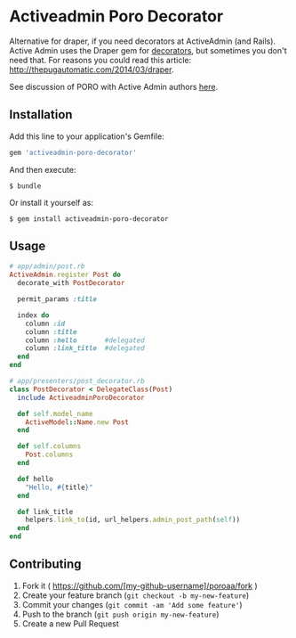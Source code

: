 # Activeadmin Poro Decorator

Alternative for draper, if you need decorators at ActiveAdmin (and Rails).
Active Admin uses the Draper gem for [decorators](http://activeadmin.info/docs/11-decorators.html), but sometimes you don't need that.
For reasons you could read this article: http://thepugautomatic.com/2014/03/draper.

See discussion of PORO with Active Admin authors [here](https://github.com/activeadmin/activeadmin/issues/3600).

## Installation

Add this line to your application's Gemfile:

```ruby
gem 'activeadmin-poro-decorator'
```

And then execute:

    $ bundle

Or install it yourself as:

    $ gem install activeadmin-poro-decorator

## Usage

```ruby
# app/admin/post.rb
ActiveAdmin.register Post do
  decorate_with PostDecorator

  permit_params :title

  index do
    column :id
    column :title
    column :hello       #delegated
    column :link_title  #delegated
  end
end

# app/presenters/post_decorator.rb
class PostDecorator < DelegateClass(Post)
  include ActiveadminPoroDecorator

  def self.model_name
    ActiveModel::Name.new Post
  end

  def self.columns
    Post.columns
  end

  def hello
    "Hello, #{title}"
  end

  def link_title
    helpers.link_to(id, url_helpers.admin_post_path(self))
  end
end
```

## Contributing

1. Fork it ( https://github.com/[my-github-username]/poroaa/fork )
2. Create your feature branch (`git checkout -b my-new-feature`)
3. Commit your changes (`git commit -am 'Add some feature'`)
4. Push to the branch (`git push origin my-new-feature`)
5. Create a new Pull Request
